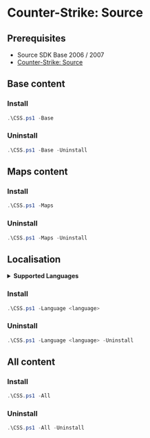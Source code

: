 # Counter-Strike: Source

## Prerequisites

- Source SDK Base 2006 / 2007
- [Counter-Strike: Source](https://store.steampowered.com/app/240/CounterStrike_Source/)

## Base content

### Install

```powershell
.\CSS.ps1 -Base
```

### Uninstall

```powershell
.\CSS.ps1 -Base -Uninstall
```

## Maps content

### Install

```powershell
.\CSS.ps1 -Maps
```

### Uninstall

```powershell
.\CSS.ps1 -Maps -Uninstall
```

## Localisation

<details>
  <summary><b>Supported Languages</b></summary>

| language | Decription | Required VPK |
|:--|:--|:--|
| french | French | cstrike_french_dir.vpk |
| german | German | cstrike_german_dir.vpk |
| italian | Italian | cstrike_italian_dir.vpk |
| japanese | Japanese |cstrike_japanese_dir.vpk |
| koreana | Koreana | cstrike_koreana_dir.vpk |
| russian | Russian | cstrike_russian_dir.vpk |
| schinese | Simplified Chinese | cstrike_schinese_dir.vpk |
| spanish | Spanish | cstrike_spanish_dir.vpk |
| tchinese | Traditional Chinese | cstrike_tchinese_dir.vpk |
| thai | Thai | cstrike_thai_dir.vpk |

</details>

### Install

```powershell
.\CSS.ps1 -Language <language>
```

### Uninstall

```powershell
.\CSS.ps1 -Language <language> -Uninstall
```

## All content

### Install

```powershell
.\CSS.ps1 -All
```

### Uninstall

```powershell
.\CSS.ps1 -All -Uninstall
```
